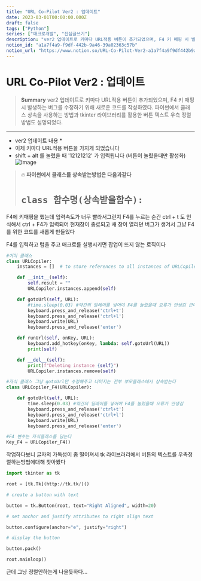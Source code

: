 ```yaml
---
title: "URL Co-Pilot Ver2 : 업데이트"
date: 2023-03-01T00:00:00.000Z
draft: false
tags: ["Python"]
series: ["매크로개발", "진심글쓰기"]
description: "ver2 업데이트로 키마다 URL적용 버튼이 추가되었으며, F4 키 매핑 시 발생하는 버그를 수정하기 위해 새로운 코드를 작성하였다. 파이썬에서 클래스 상속을 사용하는 방법과 tkinter 라이브러리를 활용한 버튼 텍스트 우측 정렬 방법도 설명되었다."
notion_id: "a1a7f4a9-f9df-442b-9a46-39a02363c57b"
notion_url: "https://www.notion.so/URL-Co-Pilot-Ver2-a1a7f4a9f9df442b9a4639a02363c57b"
---
```


# URL Co-Pilot Ver2 : 업데이트

> **Summary**
> ver2 업데이트로 키마다 URL적용 버튼이 추가되었으며, F4 키 매핑 시 발생하는 버그를 수정하기 위해 새로운 코드를 작성하였다. 파이썬에서 클래스 상속을 사용하는 방법과 tkinter 라이브러리를 활용한 버튼 텍스트 우측 정렬 방법도 설명되었다.

---

- ver2 업데이트 내용 *
- 이제 키마다 URL적용 버튼을 가지게 되었습니다
- shift + alt 를 눌렀을 때 '12121212' 가 입력됩니다 (버튼이 눌렸을때만 활성화)
![Image](image_18b3839dd796.png)

> 🔥 **파이썬에서 클래스를 상속받는방법은 다음과같다**
> # `class 함수명(상속받을함수):`
>
>

F4에 키매핑을 했는데 입력속도가 너무 빨라서그런지 F4를 누르는 순간 ctrl + t 도 인식해서 ctrl + F4가 입력되어 현재창이 종료되고 새 창이 열리던 버그가 생겨서 그냥 F4를 위한 코드를 새롭게 만들었다 

F4를 입력하고 텀을 주고 매크로를 실행시키면 팝업이 뜨지 않는 로직이다


 

```python
#어미 클래스
class URLCopiler:
    instances = []  # to store references to all instances of URLCopiler

    def __init__(self):
        self.result = ""
        URLCopiler.instances.append(self)

    def gotoUrl(self, URL):
        #time.sleep(0.03) #약간의 딜레이를 넣어야 F4를 눌렀을때 오류가 안생김 근데 이러면 F1이 문제생김
        keyboard.press_and_release('ctrl+t')
        keyboard.press_and_release('ctrl+l')
        keyboard.write(URL)
        keyboard.press_and_release('enter')

    def runUrl(self, onKey, URL):
        keyboard.add_hotkey(onKey, lambda: self.gotoUrl(URL))
        print(self)

    def __del__(self):
        print(f"Deleting instance {self}")
        URLCopiler.instances.remove(self)

#자식 클래스 그냥 gotoUrl만 수정해주고 나머지는 전부 부모클래스에서 상속받는다
class URLCopiler_F4(URLCopiler):

    def gotoUrl(self, URL):
        time.sleep(0.03) #약간의 딜레이를 넣어야 F4를 눌렀을때 오류가 안생김
        keyboard.press_and_release('ctrl+t')
        keyboard.press_and_release('ctrl+l')
        keyboard.write(URL)
        keyboard.press_and_release('enter')

#F4 변수는 자식클래스를 담는다
Key_F4 = URLCopiler_F4()
```


작업하다보니 글자의 가독성이 좀 떨어져서 tk 라이브러리에서 버튼의 텍스트를 우측정렬하는방법에대해 찾아봤다


```python
import tkinter as tk

root = [tk.Tk](http://tk.tk/)()

# create a button with text

button = tk.Button(root, text="Right Aligned", width=20)

# set anchor and justify attributes to right align text

button.configure(anchor="e", justify="right")

# display the button

button.pack()

root.mainloop()
```


근데 그냥 정렬안하는게 나을듯하다…


